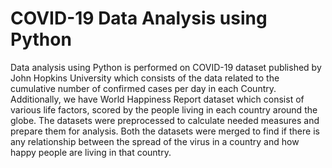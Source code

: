 # COVID-19 Data Analysis using Python
Data analysis using Python is performed on COVID-19 dataset published by John Hopkins University which consists of the data related to the cumulative number of confirmed cases per day in each Country. Additionally, we have World Happiness Report dataset which consist of various life factors, scored by the people living in each country around the globe. The datasets were preprocessed to calculate needed measures and prepare them for analysis. Both the datasets were merged to find if there is any relationship between the spread of the virus in a country and how happy people are living in that country.


